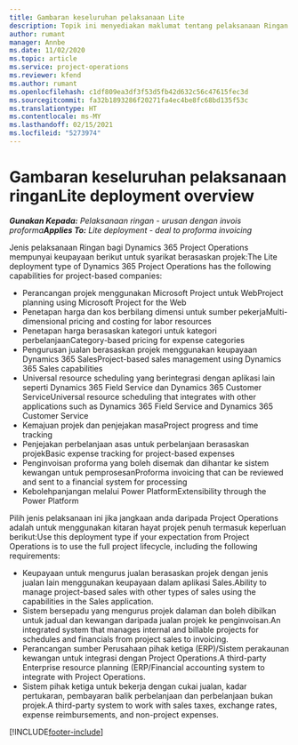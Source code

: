 ```yaml
---
title: Gambaran keseluruhan pelaksanaan Lite
description: Topik ini menyediakan maklumat tentang pelaksanaan Ringan bagi Dynamics 365 Project Operations.
author: rumant
manager: Annbe
ms.date: 11/02/2020
ms.topic: article
ms.service: project-operations
ms.reviewer: kfend
ms.author: rumant
ms.openlocfilehash: c1df809ea3df3f53d5fb42d632c56c47615fec3d
ms.sourcegitcommit: fa32b1893286f20271fa4ec4be8fc68bd135f53c
ms.translationtype: HT
ms.contentlocale: ms-MY
ms.lasthandoff: 02/15/2021
ms.locfileid: "5273974"
---
```

# <a name="lite-deployment-overview"></a><span data-ttu-id="deea9-103">Gambaran keseluruhan pelaksanaan ringan</span><span class="sxs-lookup"><span data-stu-id="deea9-103">Lite deployment overview</span></span>

<span data-ttu-id="deea9-104">_**Gunakan Kepada:** Pelaksanaan ringan - urusan dengan invois proforma_</span><span class="sxs-lookup"><span data-stu-id="deea9-104">_**Applies To:** Lite deployment - deal to proforma invoicing_</span></span>

<span data-ttu-id="deea9-105">Jenis pelaksanaan Ringan bagi Dynamics 365 Project Operations mempunyai keupayaan berikut untuk syarikat berasaskan projek:</span><span class="sxs-lookup"><span data-stu-id="deea9-105">The Lite deployment type of Dynamics 365 Project Operations has the following capabilities for project-based companies:</span></span>

- <span data-ttu-id="deea9-106">Perancangan projek menggunakan Microsoft Project untuk Web</span><span class="sxs-lookup"><span data-stu-id="deea9-106">Project planning using Microsoft Project for the Web</span></span>
- <span data-ttu-id="deea9-107">Penetapan harga dan kos berbilang dimensi untuk sumber pekerja</span><span class="sxs-lookup"><span data-stu-id="deea9-107">Multi-dimensional pricing and costing for labor resources</span></span>
- <span data-ttu-id="deea9-108">Penetapan harga berasaskan kategori untuk kategori perbelanjaan</span><span class="sxs-lookup"><span data-stu-id="deea9-108">Category-based pricing for expense categories</span></span>
- <span data-ttu-id="deea9-109">Pengurusan jualan berasaskan projek menggunakan keupayaan Dynamics 365 Sales</span><span class="sxs-lookup"><span data-stu-id="deea9-109">Project-based sales management using Dynamics 365 Sales capabilities</span></span>
- <span data-ttu-id="deea9-110">Universal resource scheduling yang berintegrasi dengan aplikasi lain seperti Dynamics 365 Field Service dan Dynamics 365 Customer Service</span><span class="sxs-lookup"><span data-stu-id="deea9-110">Universal resource scheduling that integrates with other applications such as Dynamics 365 Field Service and Dynamics 365 Customer Service</span></span>
- <span data-ttu-id="deea9-111">Kemajuan projek dan penjejakan masa</span><span class="sxs-lookup"><span data-stu-id="deea9-111">Project progress and time tracking</span></span>
- <span data-ttu-id="deea9-112">Penjejakan perbelanjaan asas untuk perbelanjaan berasaskan projek</span><span class="sxs-lookup"><span data-stu-id="deea9-112">Basic expense tracking for project-based expenses</span></span>
- <span data-ttu-id="deea9-113">Penginvoisan proforma yang boleh disemak dan dihantar ke sistem kewangan untuk pemprosesan</span><span class="sxs-lookup"><span data-stu-id="deea9-113">Proforma invoicing that can be reviewed and sent to a financial system for processing</span></span>
- <span data-ttu-id="deea9-114">Kebolehpanjangan melalui Power Platform</span><span class="sxs-lookup"><span data-stu-id="deea9-114">Extensibility through the Power Platform</span></span>

<span data-ttu-id="deea9-115">Pilih jenis pelaksanaan ini jika jangkaan anda daripada Project Operations adalah untuk menggunakan kitaran hayat projek penuh termasuk keperluan berikut:</span><span class="sxs-lookup"><span data-stu-id="deea9-115">Use this deployment type if your expectation from Project Operations is to use the full project lifecycle, including the following requirements:</span></span>

- <span data-ttu-id="deea9-116">Keupayaan untuk mengurus jualan berasaskan projek dengan jenis jualan lain menggunakan keupayaan dalam aplikasi Sales.</span><span class="sxs-lookup"><span data-stu-id="deea9-116">Ability to manage project-based sales with other types of sales using the capabilities in the Sales application.</span></span>
- <span data-ttu-id="deea9-117">Sistem bersepadu yang mengurus projek dalaman dan boleh dibilkan untuk jadual dan kewangan daripada jualan projek ke penginvoisan.</span><span class="sxs-lookup"><span data-stu-id="deea9-117">An integrated system that manages internal and billable projects for schedules and financials from project sales to invoicing.</span></span>
- <span data-ttu-id="deea9-118">Perancangan sumber Perusahaan pihak ketiga (ERP)/Sistem perakaunan kewangan untuk integrasi dengan Project Operations.</span><span class="sxs-lookup"><span data-stu-id="deea9-118">A third-party Enterprise resource planning (ERP/Financial accounting system to integrate with Project Operations.</span></span>
- <span data-ttu-id="deea9-119">Sistem pihak ketiga untuk bekerja dengan cukai jualan, kadar pertukaran, pembayaran balik perbelanjaan dan perbelanjaan bukan projek.</span><span class="sxs-lookup"><span data-stu-id="deea9-119">A third-party system to work with sales taxes, exchange rates, expense reimbursements, and non-project expenses.</span></span>


[!INCLUDE[footer-include](../includes/footer-banner.md)]